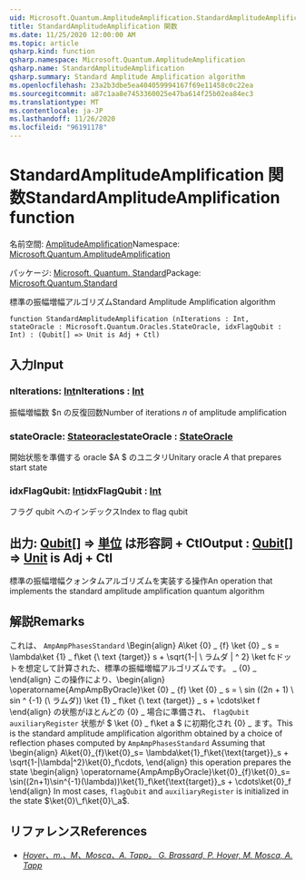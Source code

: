 ```yaml
---
uid: Microsoft.Quantum.AmplitudeAmplification.StandardAmplitudeAmplification
title: StandardAmplitudeAmplification 関数
ms.date: 11/25/2020 12:00:00 AM
ms.topic: article
qsharp.kind: function
qsharp.namespace: Microsoft.Quantum.AmplitudeAmplification
qsharp.name: StandardAmplitudeAmplification
qsharp.summary: Standard Amplitude Amplification algorithm
ms.openlocfilehash: 23a2b3dbe5ea404059994167f69e11458c0c22ea
ms.sourcegitcommit: a87c1aa8e7453360025e47ba614f25b02ea84ec3
ms.translationtype: MT
ms.contentlocale: ja-JP
ms.lasthandoff: 11/26/2020
ms.locfileid: "96191178"
---
```

# <a name="standardamplitudeamplification-function"></a><span data-ttu-id="61eff-102">StandardAmplitudeAmplification 関数</span><span class="sxs-lookup"><span data-stu-id="61eff-102">StandardAmplitudeAmplification function</span></span>

<span data-ttu-id="61eff-103">名前空間: [AmplitudeAmplification](xref:Microsoft.Quantum.AmplitudeAmplification)</span><span class="sxs-lookup"><span data-stu-id="61eff-103">Namespace: [Microsoft.Quantum.AmplitudeAmplification](xref:Microsoft.Quantum.AmplitudeAmplification)</span></span>

<span data-ttu-id="61eff-104">パッケージ: [Microsoft. Quantum. Standard](https://nuget.org/packages/Microsoft.Quantum.Standard)</span><span class="sxs-lookup"><span data-stu-id="61eff-104">Package: [Microsoft.Quantum.Standard](https://nuget.org/packages/Microsoft.Quantum.Standard)</span></span>


<span data-ttu-id="61eff-105">標準の振幅増幅アルゴリズム</span><span class="sxs-lookup"><span data-stu-id="61eff-105">Standard Amplitude Amplification algorithm</span></span>

```qsharp
function StandardAmplitudeAmplification (nIterations : Int, stateOracle : Microsoft.Quantum.Oracles.StateOracle, idxFlagQubit : Int) : (Qubit[] => Unit is Adj + Ctl)
```


## <a name="input"></a><span data-ttu-id="61eff-106">入力</span><span class="sxs-lookup"><span data-stu-id="61eff-106">Input</span></span>

### <a name="niterations--int"></a><span data-ttu-id="61eff-107">nIterations: [Int](xref:microsoft.quantum.lang-ref.int)</span><span class="sxs-lookup"><span data-stu-id="61eff-107">nIterations : [Int](xref:microsoft.quantum.lang-ref.int)</span></span>

<span data-ttu-id="61eff-108">振幅増幅数 $n の反復回数</span><span class="sxs-lookup"><span data-stu-id="61eff-108">Number of iterations $n$ of amplitude amplification</span></span>


### <a name="stateoracle--stateoracle"></a><span data-ttu-id="61eff-109">stateOracle: [Stateoracle](xref:Microsoft.Quantum.Oracles.StateOracle)</span><span class="sxs-lookup"><span data-stu-id="61eff-109">stateOracle : [StateOracle](xref:Microsoft.Quantum.Oracles.StateOracle)</span></span>

<span data-ttu-id="61eff-110">開始状態を準備する oracle $A $ のユニタリ</span><span class="sxs-lookup"><span data-stu-id="61eff-110">Unitary oracle $A$ that prepares start state</span></span>


### <a name="idxflagqubit--int"></a><span data-ttu-id="61eff-111">idxFlagQubit: [Int](xref:microsoft.quantum.lang-ref.int)</span><span class="sxs-lookup"><span data-stu-id="61eff-111">idxFlagQubit : [Int](xref:microsoft.quantum.lang-ref.int)</span></span>

<span data-ttu-id="61eff-112">フラグ qubit へのインデックス</span><span class="sxs-lookup"><span data-stu-id="61eff-112">Index to flag qubit</span></span>



## <a name="output--qubit--unit--is-adj--ctl"></a><span data-ttu-id="61eff-113">出力: [Qubit](xref:microsoft.quantum.lang-ref.qubit)[] => [単位](xref:microsoft.quantum.lang-ref.unit)  は形容詞 + Ctl</span><span class="sxs-lookup"><span data-stu-id="61eff-113">Output : [Qubit](xref:microsoft.quantum.lang-ref.qubit)[] => [Unit](xref:microsoft.quantum.lang-ref.unit)  is Adj + Ctl</span></span>

<span data-ttu-id="61eff-114">標準の振幅増幅クォンタムアルゴリズムを実装する操作</span><span class="sxs-lookup"><span data-stu-id="61eff-114">An operation that implements the standard amplitude amplification quantum algorithm</span></span>

## <a name="remarks"></a><span data-ttu-id="61eff-115">解説</span><span class="sxs-lookup"><span data-stu-id="61eff-115">Remarks</span></span>

<span data-ttu-id="61eff-116">これは、 `AmpAmpPhasesStandard` \Begin{align} A\ket {0} \_ {f} \ket {0} \_ s = \lambda\ket {1} \_ f\ket {\ text {target}} s + \sqrt{1-| \ ラムダ | ^ 2} \ket fcドットを想定して計算された、標準の振幅増幅アルゴリズムです。 \_ {0} \_ \end{align} この操作により、\begin{align} \operatorname{AmpAmpByOracle}\ket {0} \_ {f} \ket {0} \_ s = \ sin ((2n + 1) \ sin ^ {-1} (\ ラムダ)) \ket {1} \_ f\ket {\ text {target}} \_ s + \cdots\ket f \end{align} の状態がほとんどの {0} \_ 場合に準備され、 `flagQubit` `auxiliaryRegister` 状態が $ \ket {0} \_ f\ket a $ に初期化され {0} \_ ます。</span><span class="sxs-lookup"><span data-stu-id="61eff-116">This is the standard amplitude amplification algorithm obtained by a choice of reflection phases computed by `AmpAmpPhasesStandard` Assuming that \begin{align} A\ket{0}\_{f}\ket{0}\_s= \lambda\ket{1}\_f\ket{\text{target}}\_s + \sqrt{1-|\lambda|^2}\ket{0}\_f\cdots, \end{align} this operation prepares the state \begin{align} \operatorname{AmpAmpByOracle}\ket{0}\_{f}\ket{0}\_s= \sin((2n+1)\sin^{-1}(\lambda))\ket{1}\_f\ket{\text{target}}\_s + \cdots\ket{0}\_f \end{align} In most cases, `flagQubit` and `auxiliaryRegister` is initialized in the state $\ket{0}\_f\ket{0}\_a$.</span></span>

## <a name="references"></a><span data-ttu-id="61eff-117">リファレンス</span><span class="sxs-lookup"><span data-stu-id="61eff-117">References</span></span>

- [<span data-ttu-id="61eff-118">*Hoyer、m.、M、Mosca、A. Tapp。*</span><span class="sxs-lookup"><span data-stu-id="61eff-118"> *G. Brassard, P. Hoyer, M. Mosca, A. Tapp* </span></span>](https://arxiv.org/abs/quant-ph/0005055)
